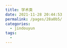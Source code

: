 ```yaml
---
title: 学术类
date: 2021-11-28 20:44:53
permalink: /pages/28a0b5/
categories:
  - jindouyun
tags:
  - 
---
```

